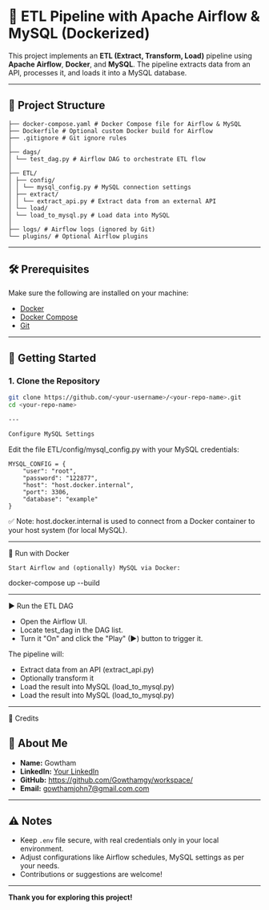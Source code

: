 # 🚀 ETL Pipeline with Apache Airflow & MySQL (Dockerized)

This project implements an **ETL (Extract, Transform, Load)** pipeline using **Apache Airflow**, **Docker**, and **MySQL**. The pipeline extracts data from an API, processes it, and loads it into a MySQL database.

---

## 📁 Project Structure

```
├── docker-compose.yaml # Docker Compose file for Airflow & MySQL
├── Dockerfile # Optional custom Docker build for Airflow
├── .gitignore # Git ignore rules
│
├── dags/
│ └── test_dag.py # Airflow DAG to orchestrate ETL flow
│
├── ETL/
│ ├── config/
│ │ └── mysql_config.py # MySQL connection settings
│ ├── extract/
│ │ └── extract_api.py # Extract data from an external API
│ └── load/
│ └── load_to_mysql.py # Load data into MySQL
│
├── logs/ # Airflow logs (ignored by Git)
└── plugins/ # Optional Airflow plugins
```

---

## 🛠️ Prerequisites

Make sure the following are installed on your machine:

- [Docker](https://docs.docker.com/get-docker/)
- [Docker Compose](https://docs.docker.com/compose/)
- [Git](https://git-scm.com/)

---

## 🚀 Getting Started

### 1. Clone the Repository

```bash
git clone https://github.com/<your-username>/<your-repo-name>.git
cd <your-repo-name>

---

Configure MySQL Settings

```
Edit the file ETL/config/mysql_config.py with your MySQL credentials:

```
MYSQL_CONFIG = {
    "user": "root",
    "password": "122877",
    "host": "host.docker.internal",
    "port": 3306,
    "database": "example"
}

```
✅ Note: host.docker.internal is used to connect from a Docker container to your host system (for local MySQL).

---

🐳 Run with Docker

```
Start Airflow and (optionally) MySQL via Docker:
```
docker-compose up --build

---

▶️ Run the ETL DAG

- Open the Airflow UI.
- Locate test_dag in the DAG list.
- Turn it "On" and click the "Play" (▶) button to trigger it.

The pipeline will:
- Extract data from an API (extract_api.py)
- Optionally transform it
- Load the result into MySQL (load_to_mysql.py)
- Load the result into MySQL (load_to_mysql.py)

---

🙌 Credits

## 🙋 About Me

- **Name:** Gowtham  
- **LinkedIn:** [Your LinkedIn](https://www.linkedin.com)  
- **GitHub:** https://github.com/Gowthamgy/workspace/ 
- **Email:** gowthamjohn7@gmail.com.com  

---

## ⚠️ Notes

- Keep `.env` file secure, with real credentials only in your local environment.  
- Adjust configurations like Airflow schedules, MySQL settings as per your needs.  
- Contributions or suggestions are welcome!  

---

**Thank you for exploring this project!**



